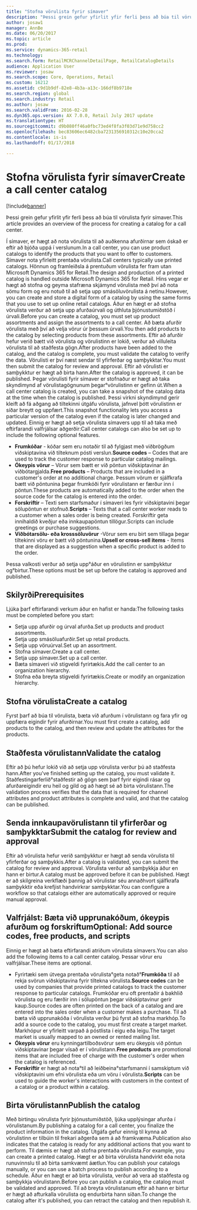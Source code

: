 ```yaml
---
title: "Stofna vörulista fyrir símaver"
description: "Þessi grein gefur yfirlit yfir ferli þess að búa til vörulista fyrir símaver."
author: josaw1
manager: AnnBe
ms.date: 06/20/2017
ms.topic: article
ms.prod: 
ms.service: dynamics-365-retail
ms.technology: 
ms.search.form: RetailMCRChannelDetailPage, RetailCatalogDetails
audience: Application User
ms.reviewer: josaw
ms.search.scope: Core, Operations, Retail
ms.custom: 16212
ms.assetid: c9d1b9df-82e8-4b3a-a13c-166df8b9718e
ms.search.region: global
ms.search.industry: Retail
ms.author: josaw
ms.search.validFrom: 2016-02-28
ms.dyn365.ops.version: AX 7.0.0, Retail July 2017 update
ms.translationtype: HT
ms.sourcegitcommit: d9b080ff46a0fbc73ed4f8fa3f03d71e9d758cc2
ms.openlocfilehash: bec83606ec6482cba7231356910312c10e20cca2
ms.contentlocale: is-is
ms.lasthandoff: 01/17/2018

---
```


# <a name="create-a-call-center-catalog"></a><span data-ttu-id="a807d-103">Stofna vörulista fyrir símaver</span><span class="sxs-lookup"><span data-stu-id="a807d-103">Create a call center catalog</span></span>

[!include[banner](includes/banner.md)]


<span data-ttu-id="a807d-104">Þessi grein gefur yfirlit yfir ferli þess að búa til vörulista fyrir símaver.</span><span class="sxs-lookup"><span data-stu-id="a807d-104">This article provides an overview of the process for creating a catalog for a call center.</span></span> 

<span data-ttu-id="a807d-105">Í  símaver, er hægt að nota vörulista til að auðkenna afurðirnar sem óskað er eftir að bjóða uppá í verslunum.</span><span class="sxs-lookup"><span data-stu-id="a807d-105">In a call center, you can use product catalogs to identify the products that you want to offer to customers.</span></span> <span data-ttu-id="a807d-106">Símaver nota yfirleitt prentaða vörulista.</span><span class="sxs-lookup"><span data-stu-id="a807d-106">Call centers typically use printed catalogs.</span></span> <span data-ttu-id="a807d-107">Hönnun og framleiðsla á prentuðum vörulista fer fram utan Microsoft Dynamics 365 for Retail.</span><span class="sxs-lookup"><span data-stu-id="a807d-107">The design and production of a printed catalog is handled outside Microsoft Dynamics 365 for Retail.</span></span> <span data-ttu-id="a807d-108">Hins vegar er hægt að stofna og geyma stafræna skjámynd vörulista með því að nota sömu form og eru notuð til að setja upp smásöluvörulista á netinu.</span><span class="sxs-lookup"><span data-stu-id="a807d-108">However, you can create and store a digital form of a catalog by using the same forms that you use to set up online retail catalogs.</span></span> <span data-ttu-id="a807d-109">Áður en hægt er að stofna vörulista verður að setja upp afurðaúrvali og úthluta þjónustumiðstöð í úrvali.</span><span class="sxs-lookup"><span data-stu-id="a807d-109">Before you can create a catalog, you must set up product assortments and assign the assortments to a call center.</span></span> <span data-ttu-id="a807d-110">Að bæta afurðir vörulista með því að velja vörur úr þessum úrvali.</span><span class="sxs-lookup"><span data-stu-id="a807d-110">You then add products to the catalog by selecting products from these assortments.</span></span> <span data-ttu-id="a807d-111">Eftir að afurðir hefur verið bætt við vörulista og vörulistinn er lokið, verður að villuleita vörulista til að staðfesta gögn.</span><span class="sxs-lookup"><span data-stu-id="a807d-111">After products have been added to the catalog, and the catalog is complete, you must validate the catalog to verify the data.</span></span> <span data-ttu-id="a807d-112">Vörulisti er því næst sendar til yfirferðar og samþykktar.</span><span class="sxs-lookup"><span data-stu-id="a807d-112">You must then submit the catalog for review and approval.</span></span> <span data-ttu-id="a807d-113">Eftir að vörulisti er samþykktur er hægt að birta hann.</span><span class="sxs-lookup"><span data-stu-id="a807d-113">After the catalog is approved, it can be published.</span></span> <span data-ttu-id="a807d-114">Þegar vörulisti fyrir símaver er stofnaður er hægt að taka skyndimynd af vörulistagögnunum þegar°vörulistinn er gefinn út.</span><span class="sxs-lookup"><span data-stu-id="a807d-114">When a call center catalog is created, you can take a snapshot of the catalog data at the time when the catalog is published.</span></span> <span data-ttu-id="a807d-115">Þessi virkni skyndimynd gerir kleift að fá aðgang að tiltekinni útgáfu vörulista, jafnvel þótt vörulistinn er síðar breytt og uppfært.</span><span class="sxs-lookup"><span data-stu-id="a807d-115">This snapshot functionality lets you access a particular version of the catalog even if the catalog is later changed and updated.</span></span> <span data-ttu-id="a807d-116">Einnig er hægt að setja vörulista símavers upp til að taka með eftirfarandi valfrjálsar aðgerðir:</span><span class="sxs-lookup"><span data-stu-id="a807d-116">Call center catalogs can also be set up to include the following optional features.</span></span>

-   <span data-ttu-id="a807d-117">**Frumkóðar** - kóðar sem eru notaðir til að fylgjast með viðbrögðum viðskiptavina við tilteknum pósti verslun.</span><span class="sxs-lookup"><span data-stu-id="a807d-117">**Source codes** – Codes that are used to track the customer response to particular catalog mailings.</span></span>
-   <span data-ttu-id="a807d-118">**Ókeypis vörur** – Vörur sem bætt er við pöntun viðskiptavinar án viðbótargjalda.</span><span class="sxs-lookup"><span data-stu-id="a807d-118">**Free products** – Products that are included in a customer's order at no additional charge.</span></span> <span data-ttu-id="a807d-119">Þessum vörum er sjálfkrafa bætt við pöntunina þegar frumkóði fyrir vörulistann er færður inn í pöntun.</span><span class="sxs-lookup"><span data-stu-id="a807d-119">These products are automatically added to the order when the source code for the catalog is entered into the order.</span></span>
-   <span data-ttu-id="a807d-120">**Forskriftir** – Texti sem starfsmaður í símaveri les fyrir viðskiptavini þegar sölupöntun er stofnuð.</span><span class="sxs-lookup"><span data-stu-id="a807d-120">**Scripts** – Texts that a call center worker reads to a customer when a sales order is being created.</span></span> <span data-ttu-id="a807d-121">Forskriftir geta innihaldið kveðjur eða innkaupapöntun tillögur.</span><span class="sxs-lookup"><span data-stu-id="a807d-121">Scripts can include greetings or purchase suggestions.</span></span>
-   <span data-ttu-id="a807d-122">**Viðbótarsölu- eða krosssöluvörur** -Vörur sem eru birt sem tillaga þegar tiltekinni vöru er bætt við pöntunina.</span><span class="sxs-lookup"><span data-stu-id="a807d-122">**Upsell or cross-sell items** - Items that are displayed as a suggestion when a specific product is added to the order.</span></span>

<span data-ttu-id="a807d-123">Þessa valkosti verður að setja upp°áður en vörulistinn er samþykktur og°birtur.</span><span class="sxs-lookup"><span data-stu-id="a807d-123">These options must be set up before the catalog is approved and published.</span></span>

## <a name="prerequisites"></a><span data-ttu-id="a807d-124">Skilyrði</span><span class="sxs-lookup"><span data-stu-id="a807d-124">Prerequisites</span></span>
<span data-ttu-id="a807d-125">Ljúka þarf eftirfarandi verkum áður en hafist er handa:</span><span class="sxs-lookup"><span data-stu-id="a807d-125">The following tasks must be completed before you start:</span></span>

-   <span data-ttu-id="a807d-126">Setja upp afurðir og úrval afurða.</span><span class="sxs-lookup"><span data-stu-id="a807d-126">Set up products and product assortments.</span></span>
-   <span data-ttu-id="a807d-127">Setja upp smásöluafurðir.</span><span class="sxs-lookup"><span data-stu-id="a807d-127">Set up retail products.</span></span>
-   <span data-ttu-id="a807d-128">Setja upp vöruúrval.</span><span class="sxs-lookup"><span data-stu-id="a807d-128">Set up an assortment.</span></span>
-   <span data-ttu-id="a807d-129">Stofna símaver.</span><span class="sxs-lookup"><span data-stu-id="a807d-129">Create a call center.</span></span>
-   <span data-ttu-id="a807d-130">Setja upp símaver.</span><span class="sxs-lookup"><span data-stu-id="a807d-130">Set up a call center.</span></span>
-   <span data-ttu-id="a807d-131">Bæta símaveri við stigveldi fyrirtækis.</span><span class="sxs-lookup"><span data-stu-id="a807d-131">Add the call center to an organization hierarchy.</span></span>
-   <span data-ttu-id="a807d-132">Stofna eða breyta stigveldi fyrirtækis.</span><span class="sxs-lookup"><span data-stu-id="a807d-132">Create or modify an organization hierarchy.</span></span>

## <a name="create-a-catalog"></a><span data-ttu-id="a807d-133">Stofna vörulista</span><span class="sxs-lookup"><span data-stu-id="a807d-133">Create a catalog</span></span>
<span data-ttu-id="a807d-134">Fyrst þarf að búa til vörulista, bæta við afurðum í vörulistann og fara yfir og uppfæra eigindir fyrir afurðirnar.</span><span class="sxs-lookup"><span data-stu-id="a807d-134">You must first create a catalog, add products to the catalog, and then review and update the attributes for the products.</span></span>

## <a name="validate-the-catalog"></a><span data-ttu-id="a807d-135">Staðfesta vörulistann</span><span class="sxs-lookup"><span data-stu-id="a807d-135">Validate the catalog</span></span>
<span data-ttu-id="a807d-136">Eftir að þú hefur lokið við að setja upp vörulista verður þú að staðfesta hann.</span><span class="sxs-lookup"><span data-stu-id="a807d-136">After you've finished setting up the catalog, you must validate it.</span></span> <span data-ttu-id="a807d-137">Staðfestingarferlið°staðfestir að gögn sem þarf fyrir eigindi rásar og afurðareigindir eru heil og gild og að hægt sé að birta vörulistann.</span><span class="sxs-lookup"><span data-stu-id="a807d-137">The validation process verifies that the data that is required for channel attributes and product attributes is complete and valid, and that the catalog can be published.</span></span>

## <a name="submit-the-catalog-for-review-and-approval"></a><span data-ttu-id="a807d-138">Senda innkaupavörulistann til yfirferðar og samþykktar</span><span class="sxs-lookup"><span data-stu-id="a807d-138">Submit the catalog for review and approval</span></span>
<span data-ttu-id="a807d-139">Eftir að vörulista hefur verið samþykktur er hægt að senda vörulista til yfirferðar og samþykkis.</span><span class="sxs-lookup"><span data-stu-id="a807d-139">After a catalog is validated, you can submit the catalog for review and approval.</span></span> <span data-ttu-id="a807d-140">Vörulista verður að samþykkja áður en hann er birtur.</span><span class="sxs-lookup"><span data-stu-id="a807d-140">A catalog must be approved before it can be published.</span></span> <span data-ttu-id="a807d-141">Hægt er að skilgreina verkflæði þannig að vörulistar séu annaðhvort sjálfkrafa samþykktir eða krefjist handvirkrar samþykktar.</span><span class="sxs-lookup"><span data-stu-id="a807d-141">You can configure a workflow so that catalogs either are automatically approved or require manual approval.</span></span>

## <a name="optional-add-source-codes-free-products-and-scripts"></a><span data-ttu-id="a807d-142">Valfrjálst: Bæta við upprunakóðum, ókeypis afurðum og forskriftum</span><span class="sxs-lookup"><span data-stu-id="a807d-142">Optional: Add source codes, free products, and scripts</span></span>
<span data-ttu-id="a807d-143">Einnig er hægt að bæta eftirfarandi atriðum vörulista símavers.</span><span class="sxs-lookup"><span data-stu-id="a807d-143">You can also add the following items to a call center catalog.</span></span> <span data-ttu-id="a807d-144">Þessar vörur eru valfrjálsar.</span><span class="sxs-lookup"><span data-stu-id="a807d-144">These items are optional.</span></span>

-   <span data-ttu-id="a807d-145">Fyrirtæki sem útvega prentaða vörulista°geta notað°**Frumkóða** til að rekja svörun viðskiptavina fyrir tiltekna vörulista.</span><span class="sxs-lookup"><span data-stu-id="a807d-145">**Source codes** can be used by companies that provide printed catalogs to track the customer response to particular catalogs.</span></span> <span data-ttu-id="a807d-146">Frumkóðar eru oft prentaðir á bakhlið vörulista og eru færðir inn í sölupöntun þegar viðskiptavinur gerir kaup.</span><span class="sxs-lookup"><span data-stu-id="a807d-146">Source codes are often printed on the back of a catalog and are entered into the sales order when a customer makes a purchase.</span></span> <span data-ttu-id="a807d-147">Til að bæta við upprunakóða í vörulista verður þú fyrst að stofna markhóp.</span><span class="sxs-lookup"><span data-stu-id="a807d-147">To add a source code to the catalog, you must first create a target market.</span></span> <span data-ttu-id="a807d-148">Markhópur er yfirleitt varpað á póstlista í eigu eða leigu.</span><span class="sxs-lookup"><span data-stu-id="a807d-148">The target market is usually mapped to an owned or rented mailing list.</span></span>
-   <span data-ttu-id="a807d-149">**Ókeypis vörur** eru kynningartilboðsvörur sem eru ókeypis við pöntun viðskiptavinar þegar vísað er í vörulistann.</span><span class="sxs-lookup"><span data-stu-id="a807d-149">**Free products** are promotional items that are included free of charge with the customer's order when the catalog is referenced.</span></span>
-   <span data-ttu-id="a807d-150">**Forskriftir** er hægt að nota°til að leiðbeina°starfsmanni í samskiptum við viðskiptavini um efni vörulista eða um vöru í vörulista.</span><span class="sxs-lookup"><span data-stu-id="a807d-150">**Scripts** can be used to guide the worker's interactions with customers in the context of a catalog or a product within a catalog.</span></span>

## <a name="publish-the-catalog"></a><span data-ttu-id="a807d-151">Birta vörulistann</span><span class="sxs-lookup"><span data-stu-id="a807d-151">Publish the catalog</span></span>
<span data-ttu-id="a807d-152">Með birtingu vörulista fyrir þjónustumiðstöð, ljúka upplýsingar afurða í vörulistanum.</span><span class="sxs-lookup"><span data-stu-id="a807d-152">By publishing a catalog for a call center, you finalize the product information in the catalog.</span></span> <span data-ttu-id="a807d-153">Útgáfa gefur einnig til kynna að vörulistinn er tilbúin til frekari aðgerða sem á að framkvæma.</span><span class="sxs-lookup"><span data-stu-id="a807d-153">Publication also indicates that the catalog is ready for any additional actions that you want to perform.</span></span> <span data-ttu-id="a807d-154">Til dæmis er hægt að stofna prentaða vörulista.</span><span class="sxs-lookup"><span data-stu-id="a807d-154">For example, you can create a printed catalog.</span></span> <span data-ttu-id="a807d-155">Hægt er að birta vörulista handvirkt eða nota runuvinnslu til að birta samkvæmt áætlun.</span><span class="sxs-lookup"><span data-stu-id="a807d-155">You can publish your catalogs manually, or you can use a batch process to publish according to a schedule.</span></span> <span data-ttu-id="a807d-156">Áður en hægt er að birta vörulista, verður að vera að staðfesta og samþykkja vörulistann.</span><span class="sxs-lookup"><span data-stu-id="a807d-156">Before you can publish a catalog, the catalog must be validated and approved.</span></span> <span data-ttu-id="a807d-157">Til að breyta vörulistanum eftir að hann er birtur er hægt að afturkalla vörulista og endurbirta hann síðan.</span><span class="sxs-lookup"><span data-stu-id="a807d-157">To change the catalog after it's published, you can retract the catalog and then republish it.</span></span>




